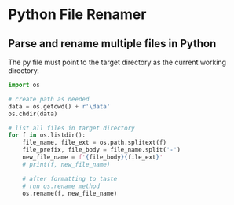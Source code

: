 # Python File Renamer

## Parse and rename multiple files in Python

The py file must point to the target directory as the current working directory.

```py
import os

# create path as needed
data = os.getcwd() + r'\data'
os.chdir(data)

# list all files in target directory
for f in os.listdir():
    file_name, file_ext = os.path.splitext(f)
    file_prefix, file_body = file_name.split('-')
    new_file_name = f'{file_body}{file_ext}'
    # print(f, new_file_name)

    # after formatting to taste
    # run os.rename method
    os.rename(f, new_file_name)

```
